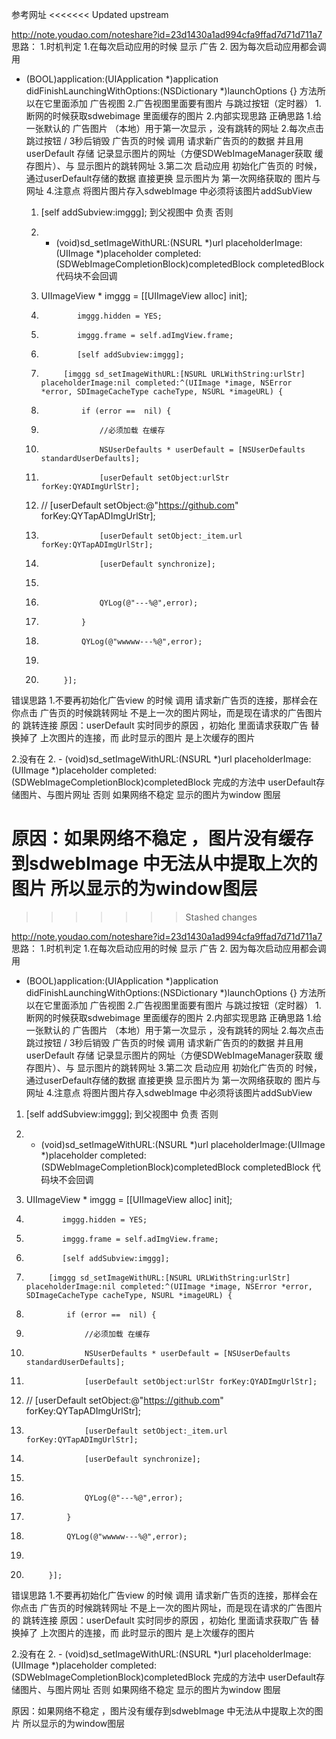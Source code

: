 参考网址 
<<<<<<< Updated upstream

http://note.youdao.com/noteshare?id=23d1430a1ad994cfa9ffad7d71d711a7
思路：
1.时机判定
1.在每次启动应用的时候 显示 广告
2. 因为每次启动应用都会调用
- (BOOL)application:(UIApplication *)application didFinishLaunchingWithOptions:(NSDictionary *)launchOptions {}
方法所以在它里面添加  广告视图
2.广告视图里面要有图片 与跳过按钮（定时器）
1.断网的时候获取sdwebimage  里面缓存的图片
2.内部实现思路
正确思路
1.给一张默认的 广告图片 （本地）用于第一次显示 ，没有跳转的网址
2.每次点击跳过按钮  /   3秒后销毁  广告页的时候 调用 请求新广告页的的数据
并且用userDefault 存储 记录显示图片的网址（方便SDWebImageManager获取
缓存图片）、与 显示图片的跳转网址
3.第二次 启动应用 初始化广告页的 时候，通过userDefault存储的数据 直接更换
显示图片为 第一次网络获取的 图片与 网址
4.注意点
将图片图片存入sdwebImage 中必须将该图片addSubView 
  1.  [self addSubview:imggg];
到父视图中 负责
否则 
  1. - (void)sd_setImageWithURL:(NSURL *)url placeholderImage:(UIImage *)placeholder completed:(SDWebImageCompletionBlock)completedBlock
completedBlock 代码块不会回调


  2.  UIImageView * imggg = [[UIImageView alloc] init];
  3.             imggg.hidden = YES;
  4.             imggg.frame = self.adImgView.frame;
  5.             [self addSubview:imggg];
  6.          [imggg sd_setImageWithURL:[NSURL URLWithString:urlStr] placeholderImage:nil completed:^(UIImage *image, NSError *error, SDImageCacheType cacheType, NSURL *imageURL) {
  7.              if (error ==  nil) {
  8.                  //必须加载 在缓存
  9.                  NSUserDefaults * userDefault = [NSUserDefaults standardUserDefaults];
  10.                  [userDefault setObject:urlStr forKey:QYADImgUrlStr];
  11. //                  [userDefault setObject:@"https://github.com" forKey:QYTapADImgUrlStr];
  12.                  [userDefault setObject:_item.url forKey:QYTapADImgUrlStr];
  13.                  [userDefault synchronize];
  14.                  
  15.                  QYLog(@"---%@",error);
  16.              }
  17.              QYLog(@"wwwww---%@",error);
  18.             
  19.          }];


错误思路
1.不要再初始化广告view 的时候 调用 请求新广告页的连接，那样会在你点击
广告页的时候跳转网址 不是上一次的图片网址，而是现在请求的广告图片的 
跳转连接
原因：userDefault 实时同步的原因 ，初始化  里面请求获取广告 替换掉了
上次图片的连接，而 此时显示的图片 是上次缓存的图片

2.没有在
  2. - (void)sd_setImageWithURL:(NSURL *)url placeholderImage:(UIImage *)placeholder completed:(SDWebImageCompletionBlock)completedBlock
完成的方法中 userDefault存储图片、与图片网址
否则 如果网络不稳定 显示的图片为window 图层

原因：如果网络不稳定 ，图片没有缓存到sdwebImage 中无法从中提取上次的图片
  所以显示的为window图层
=======
>>>>>>> Stashed changes

http://note.youdao.com/noteshare?id=23d1430a1ad994cfa9ffad7d71d711a7
思路：
1.时机判定
1.在每次启动应用的时候 显示 广告
2. 因为每次启动应用都会调用
- (BOOL)application:(UIApplication *)application didFinishLaunchingWithOptions:(NSDictionary *)launchOptions {}
方法所以在它里面添加  广告视图
2.广告视图里面要有图片 与跳过按钮（定时器）
1.断网的时候获取sdwebimage  里面缓存的图片
2.内部实现思路
正确思路
1.给一张默认的 广告图片 （本地）用于第一次显示 ，没有跳转的网址
2.每次点击跳过按钮  /   3秒后销毁  广告页的时候 调用 请求新广告页的的数据
并且用userDefault 存储 记录显示图片的网址（方便SDWebImageManager获取
缓存图片）、与 显示图片的跳转网址
3.第二次 启动应用 初始化广告页的 时候，通过userDefault存储的数据 直接更换
显示图片为 第一次网络获取的 图片与 网址
4.注意点
将图片图片存入sdwebImage 中必须将该图片addSubView 
1.  [self addSubview:imggg];
到父视图中 负责
否则 
1. - (void)sd_setImageWithURL:(NSURL *)url placeholderImage:(UIImage *)placeholder completed:(SDWebImageCompletionBlock)completedBlock
completedBlock 代码块不会回调


2.  UIImageView * imggg = [[UIImageView alloc] init];
3.             imggg.hidden = YES;
4.             imggg.frame = self.adImgView.frame;
5.             [self addSubview:imggg];
6.          [imggg sd_setImageWithURL:[NSURL URLWithString:urlStr] placeholderImage:nil completed:^(UIImage *image, NSError *error, SDImageCacheType cacheType, NSURL *imageURL) {
7.              if (error ==  nil) {
8.                  //必须加载 在缓存
9.                  NSUserDefaults * userDefault = [NSUserDefaults standardUserDefaults];
10.                  [userDefault setObject:urlStr forKey:QYADImgUrlStr];
11. //                  [userDefault setObject:@"https://github.com" forKey:QYTapADImgUrlStr];
12.                  [userDefault setObject:_item.url forKey:QYTapADImgUrlStr];
13.                  [userDefault synchronize];
14.                  
15.                  QYLog(@"---%@",error);
16.              }
17.              QYLog(@"wwwww---%@",error);
18.             
19.          }];


错误思路
1.不要再初始化广告view 的时候 调用 请求新广告页的连接，那样会在你点击
广告页的时候跳转网址 不是上一次的图片网址，而是现在请求的广告图片的 
跳转连接
原因：userDefault 实时同步的原因 ，初始化  里面请求获取广告 替换掉了
上次图片的连接，而 此时显示的图片 是上次缓存的图片

2.没有在
2. - (void)sd_setImageWithURL:(NSURL *)url placeholderImage:(UIImage *)placeholder completed:(SDWebImageCompletionBlock)completedBlock
完成的方法中 userDefault存储图片、与图片网址
否则 如果网络不稳定 显示的图片为window 图层

原因：如果网络不稳定 ，图片没有缓存到sdwebImage 中无法从中提取上次的图片
所以显示的为window图层
